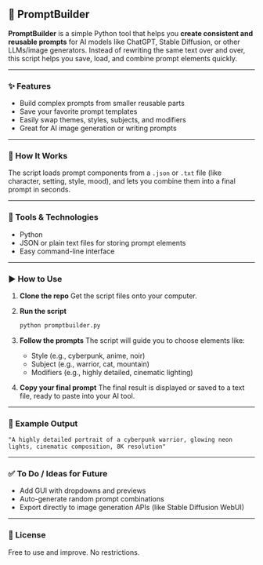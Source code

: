 ## 🧠 PromptBuilder

**PromptBuilder** is a simple Python tool that helps you **create consistent and reusable prompts** for AI models like ChatGPT, Stable Diffusion, or other LLMs/image generators. Instead of rewriting the same text over and over, this script helps you save, load, and combine prompt elements quickly.

---

### ✨ Features

* Build complex prompts from smaller reusable parts
* Save your favorite prompt templates
* Easily swap themes, styles, subjects, and modifiers
* Great for AI image generation or writing prompts

---

### 🔧 How It Works

The script loads prompt components from a `.json` or `.txt` file (like character, setting, style, mood), and lets you combine them into a final prompt in seconds.

---

### 🧰 Tools & Technologies

* Python
* JSON or plain text files for storing prompt elements
* Easy command-line interface

---

### ▶️ How to Use

1. **Clone the repo**
   Get the script files onto your computer.

2. **Run the script**

   ```bash
   python promptbuilder.py
   ```

3. **Follow the prompts**
   The script will guide you to choose elements like:

   * Style (e.g., cyberpunk, anime, noir)
   * Subject (e.g., warrior, cat, mountain)
   * Modifiers (e.g., highly detailed, cinematic lighting)

4. **Copy your final prompt**
   The final result is displayed or saved to a text file, ready to paste into your AI tool.

---

### 📁 Example Output

```
"A highly detailed portrait of a cyberpunk warrior, glowing neon lights, cinematic composition, 8K resolution"
```

---

### ✅ To Do / Ideas for Future

* Add GUI with dropdowns and previews
* Auto-generate random prompt combinations
* Export directly to image generation APIs (like Stable Diffusion WebUI)

---

### 📜 License

Free to use and improve. No restrictions.

